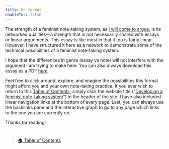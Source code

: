 ```yaml
---
title: On format
enableToc: false
---
```


The strength of a feminist note-taking system, as [I will come to argue](Paper/Introduction.md), is its networked qualities—a strength that is not necessarily shared with essays or linear arguements. This essay is like most in that it too is fairly linear. However, I have structured it here as a network to demonstrate some of the technical possibilities of a feminist note-taking system. 

I hope that the differences in genre (essay vs note) will not interfere with the argument I am trying to make here. You can also always download this essay as a PDF [here](https://kitchokly.com/wp-content/uploads/2022/12/WMST601_Final_KChokly.pdf).

Feel free to click around, explore, and imagine the possibilities this format might afford you and your own note-taking practice. If you ever wish to return to this [Table of Contents](/), simply click the website title ("[Developing a feminist note-taking system](/)") in the header of the site. I have also included linear navigation links at the bottom of every page. Last, you can always use the backlinks pane and the interactive graph to go to any page which links to the one you are currently on.

Thanks for reading!

# 

 > 
 > [🏠 Table of Contents](Developing%20a%20feminist%20note-taking%20system.md)
